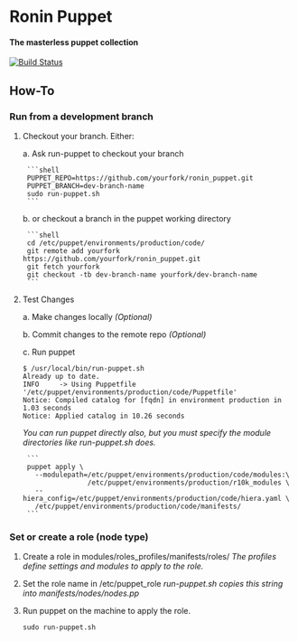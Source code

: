 # Ronin Puppet
#### The masterless puppet collection
[![Build Status](https://travis-ci.com/mozilla-platform-ops/ronin_puppet.svg?branch=master)](https://travis-ci.com/mozilla-platform-ops/ronin_puppet)

## How-To

### Run from a development branch

1. Checkout your branch. Either:

    a. Ask run-puppet to checkout your branch

        ```shell
        PUPPET_REPO=https://github.com/yourfork/ronin_puppet.git
        PUPPET_BRANCH=dev-branch-name
        sudo run-puppet.sh
        ```
        
    b. or checkout a branch in the puppet working directory

        ```shell
        cd /etc/puppet/environments/production/code/
        git remote add yourfork https://github.com/yourfork/ronin_puppet.git
        git fetch yourfork
        git checkout -tb dev-branch-name yourfork/dev-branch-name
        ```

2. Test Changes

    a. Make changes locally *(Optional)*

    b. Commit changes to the remote repo *(Optional)*

    c. Run puppet

    ```shell
    $ /usr/local/bin/run-puppet.sh
    Already up to date.
    INFO	 -> Using Puppetfile '/etc/puppet/environments/production/code/Puppetfile'
    Notice: Compiled catalog for [fqdn] in environment production in 1.03 seconds
    Notice: Applied catalog in 10.26 seconds
    ```

    *You can run puppet directly also, but you must specify the module directories like run-puppet.sh does.*

        ```
        puppet apply \
          --modulepath=/etc/puppet/environments/production/code/modules:\
                       /etc/puppet/environments/production/r10k_modules \
          --hiera_config=/etc/puppet/environments/production/code/hiera.yaml \
          /etc/puppet/environments/production/code/manifests/
        ```

### Set or create a role (node type)

1. Create a role in modules/roles_profiles/manifests/roles/
*The profiles define settings and modules to apply to the role.*

2. Set the role name in /etc/puppet_role
*run-puppet.sh copies this string into manifests/nodes/nodes.pp*

3. Run puppet on the machine to apply the role.

    ```
    sudo run-puppet.sh
    ```
